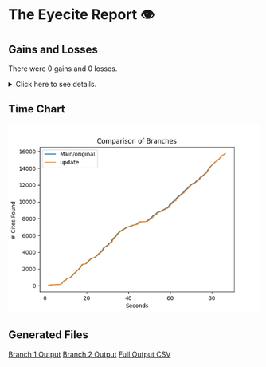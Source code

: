 # The Eyecite Report :eye:



Gains and Losses
---------
There were 0 gains and 0 losses.

<details>
<summary>Click here to see details.</summary>

|     id     |  Gain  |  Loss  |
| ---------- | ------ | ------ |


</details>



Time Chart
---------

![image](https://raw.githubusercontent.com/freelawproject/reporters-db/artifacts/222/results/chart.png)


Generated Files
---------

[Branch 1 Output](https://raw.githubusercontent.com/freelawproject/reporters-db/artifacts/222/results/original.json)
[Branch 2 Output](https://raw.githubusercontent.com/freelawproject/reporters-db/artifacts/222/results/update.json)
[Full Output CSV ](https://raw.githubusercontent.com/freelawproject/reporters-db/artifacts/222/results/output.csv)
